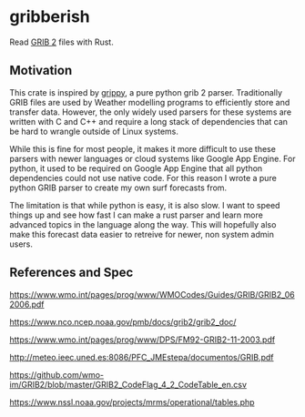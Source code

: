 # gribberish

Read [GRIB 2](https://en.wikipedia.org/wiki/GRIB) files with Rust.

## Motivation

This crate is inspired by [grippy](https://github.com/mpiannucci/grippy), a pure python grib 2 parser. Traditionally GRIB files are used by Weather modelling programs to efficiently store and transfer data. However, the only widely used parsers for these systems are written with C and C++ and require a long stack of dependencies that can be hard to wrangle outside of Linux systems. 

While this is fine for most people, it makes it more difficult to use these parsers with newer languages or cloud systems like Google App Engine. For python, it used to be required on Google App Engine that all python dependencies could not use native code. For this reason I wrote a pure python GRIB parser to create my own surf forecasts from.

The limitation is that while python is easy, it is also slow. I want to speed things up and see how fast I can make a rust parser and learn more advanced topics in the language along the way. This will hopefully also make this forecast data easier to retreive for newer, non system admin users. 

## References and Spec

https://www.wmo.int/pages/prog/www/WMOCodes/Guides/GRIB/GRIB2_062006.pdf

https://www.nco.ncep.noaa.gov/pmb/docs/grib2/grib2_doc/

https://www.wmo.int/pages/prog/www/DPS/FM92-GRIB2-11-2003.pdf

http://meteo.ieec.uned.es:8086/PFC_JMEstepa/documentos/GRIB.pdf

https://github.com/wmo-im/GRIB2/blob/master/GRIB2_CodeFlag_4_2_CodeTable_en.csv

https://www.nssl.noaa.gov/projects/mrms/operational/tables.php